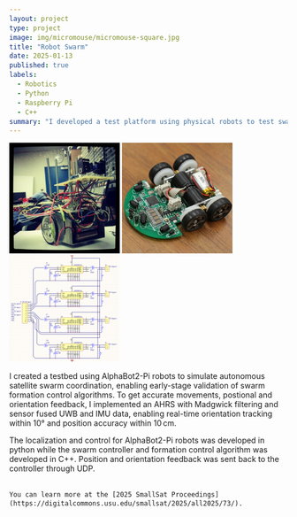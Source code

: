 ```yaml
---
layout: project
type: project
image: img/micromouse/micromouse-square.jpg
title: "Robot Swarm"
date: 2025-01-13
published: true
labels:
  - Robotics
  - Python
  - Raspberry Pi
  - C++
summary: "I developed a test platform using physical robots to test swarm satellite formation control algorithms that was published at the 2025 Small Satellite Conference."
---
```


<div class="text-center p-4">
  <img width="200px" src="../img/micromouse/micromouse-robot.png" class="img-thumbnail" >
  <img width="200px" src="../img/micromouse/micromouse-robot-2.jpg" class="img-thumbnail" >
  <img width="200px" src="../img/micromouse/micromouse-circuit.png" class="img-thumbnail" >
</div>

I created a testbed using AlphaBot2-Pi robots to simulate autonomous satellite swarm coordination, enabling early-stage validation of swarm formation control algorithms. To get accurate movements, postional and orientation feedback, I implemented an AHRS with Madgwick filtering and sensor fused UWB and IMU data, enabling real-time orientation tracking within 10° and position accuracy within 10 cm.

The localization and control for AlphaBot2-Pi robots was developed in python while the swarm controller and formation control algorithm was developed in C++. Position and orientation feedback was sent back to the controller through UDP.

```

You can learn more at the [2025 SmallSat Proceedings](https://digitalcommons.usu.edu/smallsat/2025/all2025/73/).
